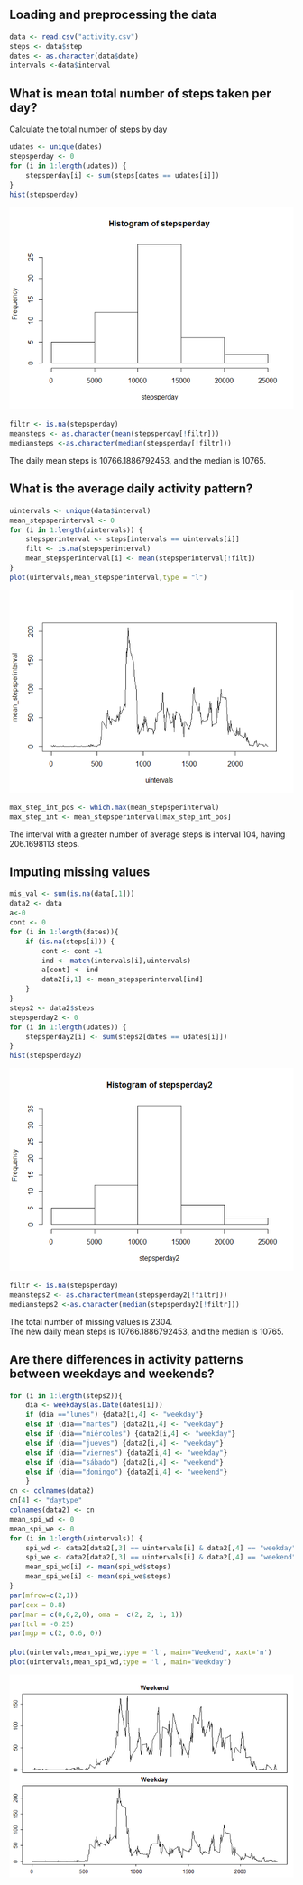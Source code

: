 
## Loading and preprocessing the data

```r
data <- read.csv("activity.csv")
steps <- data$step
dates <- as.character(data$date)
intervals <-data$interval
```

## What is mean total number of steps taken per day?  
Calculate the total number of steps by day  

```r
udates <- unique(dates)
stepsperday <- 0
for (i in 1:length(udates)) {
    stepsperday[i] <- sum(steps[dates == udates[i]])
}
hist(stepsperday)
```

![](PA1_template_files/figure-html/chunk2-1.png) 

```r
filtr <- is.na(stepsperday)
meansteps <- as.character(mean(stepsperday[!filtr]))
mediansteps <-as.character(median(stepsperday[!filtr]))
```
The daily mean steps is 10766.1886792453, and the median is 10765. 

## What is the average daily activity pattern?

```r
uintervals <- unique(data$interval)
mean_stepsperinterval <- 0
for (i in 1:length(uintervals)) {
    stepsperinterval <- steps[intervals == uintervals[i]]
    filt <- is.na(stepsperinterval)
    mean_stepsperinterval[i] <- mean(stepsperinterval[!filt])
}
plot(uintervals,mean_stepsperinterval,type = "l")
```

![](PA1_template_files/figure-html/chunk3-1.png) 

```r
max_step_int_pos <- which.max(mean_stepsperinterval)
max_step_int <- mean_stepsperinterval[max_step_int_pos]
```
The interval with a greater number of average steps is interval 104, having 206.1698113 steps.  

## Imputing missing values

```r
mis_val <- sum(is.na(data[,1]))
data2 <- data
a<-0
cont <- 0
for (i in 1:length(dates)){
    if (is.na(steps[i])) {
        cont <- cont +1
        ind <- match(intervals[i],uintervals)
        a[cont] <- ind
        data2[i,1] <- mean_stepsperinterval[ind]
    }
}
steps2 <- data2$steps
stepsperday2 <- 0
for (i in 1:length(udates)) {
    stepsperday2[i] <- sum(steps2[dates == udates[i]])
}
hist(stepsperday2)
```

![](PA1_template_files/figure-html/chunk4-1.png) 

```r
filtr <- is.na(stepsperday)
meansteps2 <- as.character(mean(stepsperday2[!filtr]))
mediansteps2 <-as.character(median(stepsperday2[!filtr]))
```
The total number of missing values is 2304.  
The new daily mean steps is 10766.1886792453, and the median is 10765. 

## Are there differences in activity patterns between weekdays and weekends?

```r
for (i in 1:length(steps2)){
    dia <- weekdays(as.Date(dates[i]))
    if (dia =="lunes") {data2[i,4] <- "weekday"}
    else if (dia=="martes") {data2[i,4] <- "weekday"}
    else if (dia=="miércoles") {data2[i,4] <- "weekday"}
    else if (dia=="jueves") {data2[i,4] <- "weekday"}
    else if (dia=="viernes") {data2[i,4] <- "weekday"}
    else if (dia=="sábado") {data2[i,4] <- "weekend"}
    else if (dia=="domingo") {data2[i,4] <- "weekend"}
    }
cn <- colnames(data2)
cn[4] <- "daytype"
colnames(data2) <- cn
mean_spi_wd <- 0
mean_spi_we <- 0
for (i in 1:length(uintervals)) {
    spi_wd <- data2[data2[,3] == uintervals[i] & data2[,4] == "weekday",]
    spi_we <- data2[data2[,3] == uintervals[i] & data2[,4] == "weekend",]
    mean_spi_wd[i] <- mean(spi_wd$steps)
    mean_spi_we[i] <- mean(spi_we$steps)
}
par(mfrow=c(2,1))
par(cex = 0.8)
par(mar = c(0,0,2,0), oma =  c(2, 2, 1, 1))
par(tcl = -0.25)
par(mgp = c(2, 0.6, 0))

plot(uintervals,mean_spi_we,type = 'l', main="Weekend", xaxt='n')
plot(uintervals,mean_spi_wd,type = 'l', main="Weekday")
```

![](PA1_template_files/figure-html/chunk5-1.png) 
